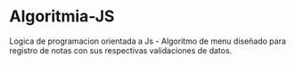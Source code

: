 # Algoritmia-JS
Logica de programacion orientada a Js - Algoritmo de menu diseñado para registro de notas con sus respectivas validaciones de datos.
